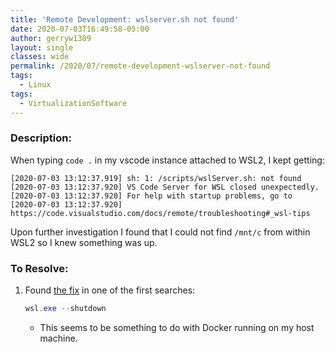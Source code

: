 ```yaml
---
title: 'Remote Development: wslserver.sh not found'
date: 2020-07-03T16:49:58-05:00
author: gerryw1389
layout: single
classes: wide
permalink: /2020/07/remote-development-wslserver-not-found
tags:
  - Linux
tags:
  - VirtualizationSoftware
---
```

<!--more-->

### Description:

When typing `code .` in my vscode instance attached to WSL2, I kept getting:

   ```escape
   [2020-07-03 13:12:37.919] sh: 1: /scripts/wslServer.sh: not found
   [2020-07-03 13:12:37.920] VS Code Server for WSL closed unexpectedly.
   [2020-07-03 13:12:37.920] For help with startup problems, go to
   [2020-07-03 13:12:37.920] https://code.visualstudio.com/docs/remote/troubleshooting#_wsl-tips
   ```

Upon further investigation I found that I could not find `/mnt/c` from within WSL2 so I knew something was up.

### To Resolve:

1. Found [the fix](https://github.com/microsoft/vscode-remote-release/issues/2818) in one of the first searches:

   ```powershell
   wsl.exe --shutdown
   ```

   - This seems to be something to do with Docker running on my host machine.
